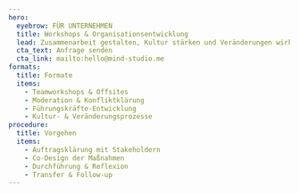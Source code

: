 ```yaml
---
hero:
  eyebrow: FÜR UNTERNEHMEN
  title: Workshops & Organisationsentwicklung
  lead: Zusammenarbeit gestalten, Kultur stärken und Veränderungen wirksam machen.
  cta_text: Anfrage senden
  cta_link: mailto:hello@mind-studio.me
formats:
  title: Formate
  items:
    - Teamworkshops & Offsites
    - Moderation & Konfliktklärung
    - Führungskräfte-Entwicklung
    - Kultur- & Veränderungsprozesse
procedure:
  title: Vorgehen
  items:
    - Auftragsklärung mit Stakeholdern
    - Co-Design der Maßnahmen
    - Durchführung & Reflexion
    - Transfer & Follow-up
---
```


